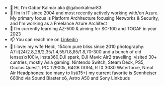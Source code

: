 - 👋 Hi, I’m Gabor Kalmar aka @gaborkalmar83
- 👀 I’m in IT since 2004 and most recently actively working with/on Azure. My primary focus is Platform Architecture focusing Networks & Security, and I'm working as a Freelance Azure Architect
- 🌱 I’m currently learning AZ-500 & aiming for SC-100 and TOGAF in year 2023
- 📫 You can reach me on [Linkedin](https://www.linkedin.com/in/gaborkalmar/)
- 💞️ I love:
        my wife Heidi, 154cm pure bliss since 2010
        photography: A7iii(24/2.8,28/2,35/1.4,55/1.8,85/1.8,70-300 and a bunch of old lenses)x100iv, insta360,DJI spark, DJI Mavic Air2 
        travelling: visited 30+ cuntries, mostly Asia
        gaming: Nintendo Switch, Steam Deck, PS5, Oculus Quest1, PC: 12900k, 64GB DDR4, RTX 3080 Waterforce, Nreal Air
        Headphones: too many to list(15+) my current favorite is Sennheiser 660hd via Sound Blaster x6, Astro A50 and Sony Linkbuds

<!---
gaborkalmar83/gaborkalmar83 is a ✨ special ✨ repository because its `README.md` (this file) appears on your GitHub profile.
You can click the Preview link to take a look at your changes.
--->
